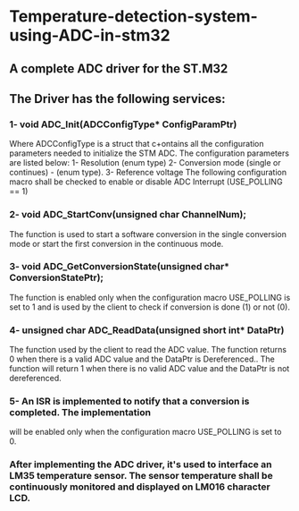 # Temperature-detection-system-using-ADC-in-stm32
## A complete ADC driver for the ST.M32
## The Driver has the following services:
### 1- void ADC_Init(ADCConfigType* ConfigParamPtr) 
  Where ADCConfigType is a struct that c+ontains all the configuration parameters needed to initialize the STM ADC.
  The configuration parameters are listed below:
  1- Resolution (enum type)
  2- Conversion mode (single or continues) - (enum type).
  3- Reference voltage
  The following configuration macro shall be checked to enable or disable ADC Interrupt (USE_POLLING == 1)
### 2- void ADC_StartConv(unsigned char ChannelNum);
  The function is used to start a software conversion in the single conversion mode or start the first conversion in the continuous mode.
### 3- void ADC_GetConversionState(unsigned char* ConversionStatePtr);
  The function is enabled only when the configuration macro USE_POLLING is set to 1 and is used by the client to check if conversion is done (1) or not (0).
### 4- unsigned char ADC_ReadData(unsigned short int* DataPtr)
  The function used by the client to read the ADC value. The function returns 0 when there is a valid ADC value and the DataPtr is Dereferenced.. The function will   return 1 when there is no valid ADC value and the DataPtr is not dereferenced.
### 5- An ISR is implemented to notify that a conversion is completed. The implementation
  will be enabled only when the configuration macro USE_POLLING is set to 0.
### After implementing the ADC driver, it's used to interface an LM35 temperature sensor. The sensor temperature shall be continuously monitored and displayed on LM016 character LCD.
